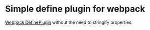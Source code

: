 # Simple define plugin for webpack

[Webpack DefinePlugin](https://github.com/webpack/docs/wiki/list-of-plugins#defineplugin) without the need to stringify properties.